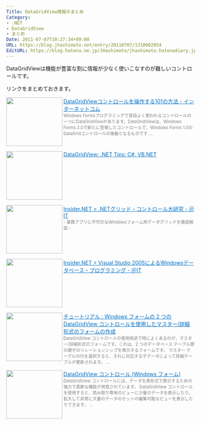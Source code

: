 ```yaml
---
Title: DataGridView情報のまとめ
Category:
- .NET
- DataGridView
- まとめ
Date: 2011-07-07T10:27:34+09:00
URL: https://blog.jhashimoto.net/entry/20110707/1310002054
EditURL: https://blog.hatena.ne.jp/JHashimoto/jhashimoto.hatenadiary.jp/atom/entry/12921228815717257533
---
```



DataGridViewは機能が豊富な割に情報が少なく使いこなすのが難しいコントロールです。

リンクをまとめておきます。

<a href="http://japan.internet.com/developer/20070522/26.html" target="_blank"><img class="alignleft" align="left" border="0" src="http://capture.heartrails.com/150x130/shadow?http://japan.internet.com/developer/20070522/26.html" alt="" width="150" height="130" /></a><a style="color:#0070C5;" href="http://japan.internet.com/developer/20070522/26.html" target="_blank">DataGridViewコントロールを操作する101の方法 - インターネットコム</a><a href="http://b.hatena.ne.jp/entry/http://japan.internet.com/developer/20070522/26.html" target="_blank"><img border="0" src="http://b.hatena.ne.jp/entry/image/http://japan.internet.com/developer/20070522/26.html" alt="" /></a><br><span style="color: #808080;font-size: 80%;">Windows Formsプログラミングで普段よく使われるコントロールの一つにDataGridViewがあります。DataGridViewは、Windows Forms 2.0で新たに登場したコントロールで、Windows Forms 1.0のDataGridコントロールの後継となるものです ...</span><br style="clear:both;" />

<a href="http://dobon.net/vb/dotnet/datagridview/" target="_blank"><img class="alignleft" align="left" border="0" src="http://capture.heartrails.com/150x130/shadow?http://dobon.net/vb/dotnet/datagridview/" alt="" width="150" height="130" /></a><a style="color:#0070C5;" href="http://dobon.net/vb/dotnet/datagridview/" target="_blank">DataGridView: .NET Tips: C#, VB.NET</a><a href="http://b.hatena.ne.jp/entry/http://dobon.net/vb/dotnet/datagridview/" target="_blank"><img border="0" src="http://b.hatena.ne.jp/entry/image/http://dobon.net/vb/dotnet/datagridview/" alt="" /></a><br style="clear:both;" />

<a href="http://www.atmarkit.co.jp/ait/subtop/features/dotnet/app/gridlab_index.html" target="_blank"><img class="alignleft" align="left" border="0" src="http://capture.heartrails.com/150x130/shadow?http://www.atmarkit.co.jp/ait/subtop/features/dotnet/app/gridlab_index.html" alt="" width="150" height="130" /></a><a style="color:#0070C5;" href="http://www.atmarkit.co.jp/ait/subtop/features/dotnet/app/gridlab_index.html" target="_blank">Insider.NET > .NETグリッド・コントロール大研究 - ＠IT</a><a href="http://b.hatena.ne.jp/entry/http://www.atmarkit.co.jp/ait/subtop/features/dotnet/app/gridlab_index.html" target="_blank"><img border="0" src="http://b.hatena.ne.jp/entry/image/http://www.atmarkit.co.jp/ait/subtop/features/dotnet/app/gridlab_index.html" alt="" /></a><br><span style="color: #808080;font-size: 80%;">- 業務アプリに不可欠なWindowsフォーム用データグリッドを徹底解説 -</span><br style="clear:both;" />

<a href="http://www.atmarkit.co.jp/ait/subtop/features/dotnet/app/vsdbprog_index.html" target="_blank"><img class="alignleft" align="left" border="0" src="http://capture.heartrails.com/150x130/shadow?http://www.atmarkit.co.jp/ait/subtop/features/dotnet/app/vsdbprog_index.html" alt="" width="150" height="130" /></a><a style="color:#0070C5;" href="http://www.atmarkit.co.jp/ait/subtop/features/dotnet/app/vsdbprog_index.html" target="_blank">Insider.NET > Visual Studio 2005によるWindowsデータベース・プログラミング - ＠IT</a><a href="http://b.hatena.ne.jp/entry/http://www.atmarkit.co.jp/ait/subtop/features/dotnet/app/vsdbprog_index.html" target="_blank"><img border="0" src="http://b.hatena.ne.jp/entry/image/http://www.atmarkit.co.jp/ait/subtop/features/dotnet/app/vsdbprog_index.html" alt="" /></a><br style="clear:both;" />

<a href="http://msdn.microsoft.com/ja-jp/library/y8c0cxey.aspx" target="_blank"><img class="alignleft" align="left" border="0" src="http://capture.heartrails.com/150x130/shadow?http://msdn.microsoft.com/ja-jp/library/y8c0cxey.aspx" alt="" width="150" height="130" /></a><a style="color:#0070C5;" href="http://msdn.microsoft.com/ja-jp/library/y8c0cxey.aspx" target="_blank">チュートリアル : Windows フォームの 2 つの DataGridView コントロールを使用したマスター/詳細形式のフォームの作成</a><a href="http://b.hatena.ne.jp/entry/http://msdn.microsoft.com/ja-jp/library/y8c0cxey.aspx" target="_blank"><img border="0" src="http://b.hatena.ne.jp/entry/image/http://msdn.microsoft.com/ja-jp/library/y8c0cxey.aspx" alt="" /></a><br><span style="color: #808080;font-size: 80%;">DataGridView コントロールの使用用途で特によくあるのが、マスター/詳細形式のフォームです。これは、2 つのデータベース テーブル間の親子のリレーションシップを表示するフォームです。 マスター テーブルの行を選択すると、それに対応する子データによって詳細テーブルが更新されます。 ...</span><br style="clear:both;" />

<a href="http://msdn.microsoft.com/ja-jp/library/e0ywh3cz.aspx" target="_blank"><img class="alignleft" align="left" border="0" src="http://capture.heartrails.com/150x130/shadow?http://msdn.microsoft.com/ja-jp/library/e0ywh3cz.aspx" alt="" width="150" height="130" /></a><a style="color:#0070C5;" href="http://msdn.microsoft.com/ja-jp/library/e0ywh3cz.aspx" target="_blank">DataGridView コントロール (Windows フォーム)</a><a href="http://b.hatena.ne.jp/entry/http://msdn.microsoft.com/ja-jp/library/e0ywh3cz.aspx" target="_blank"><img border="0" src="http://b.hatena.ne.jp/entry/image/http://msdn.microsoft.com/ja-jp/library/e0ywh3cz.aspx" alt="" /></a><br><span style="color: #808080;font-size: 80%;">DataGridView コントロールには、データを表形式で表示するための強力で柔軟な機能が用意されています。 DataGridView コントロールを使用すると、読み取り専用のビューに少量のデータを表示したり、拡大して非常に大量のデータのセットの編集可能なビューを表示したりできます。 ...</span><br style="clear:both;" />
